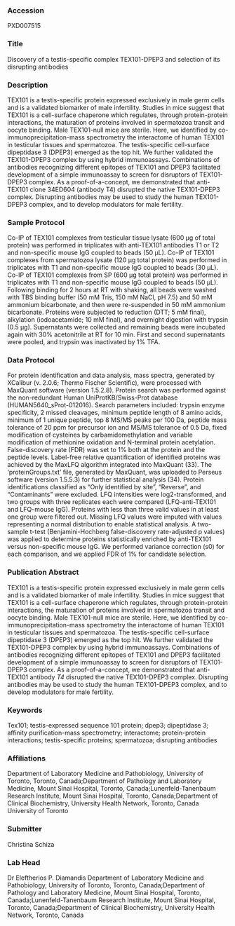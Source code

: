 ### Accession
PXD007515

### Title
Discovery of a testis-specific complex TEX101-DPEP3 and selection of its disrupting antibodies

### Description
TEX101 is a testis-specific protein expressed exclusively in male germ cells and is a validated biomarker of male infertility. Studies in mice suggest that TEX101 is a cell-surface chaperone which regulates, through protein-protein interactions, the maturation of proteins involved in spermatozoa transit and oocyte binding. Male TEX101-null mice are sterile. Here, we identified by co-immunoprecipitation-mass spectrometry the interactome of human TEX101 in testicular tissues and spermatozoa. The testis-specific cell-surface dipeptidase 3 (DPEP3) emerged as the top hit. We further validated the TEX101-DPEP3 complex by using hybrid immunoassays. Combinations of antibodies recognizing different epitopes of TEX101 and DPEP3 facilitated development of a simple immunoassay to screen for disruptors of TEX101-DPEP3 complex. As a proof-of-a-concept, we demonstrated that anti-TEX101 clone 34ED604 (antibody T4) disrupted the native TEX101-DPEP3 complex. Disrupting antibodies may be used to study the human TEX101-DPEP3 complex, and to develop modulators for male fertility.

### Sample Protocol
Co-IP of TEX101 complexes from testicular tissue lysate (600 μg of total protein) was performed in triplicates with anti-TEX101 antibodies T1 or T2 and non-specific mouse IgG coupled to beads (50 μL). Co-IP of TEX101 complexes from spermatozoa lysate (120 μg total protein) was performed in triplicates with T1 and non-specific mouse IgG coupled to beads (30 μL). Co-IP of TEX101 complexes from SP (600 μg total protein) was performed in triplicates with T1 and non-specific mouse IgG coupled to beads (50 μL). Following binding for 2 hours at RT with shaking, all beads were washed with TBS binding buffer (50 mM Tris, 150 mM NaCl, pH 7.5) and 50 mM ammonium bicarbonate, and then were re-suspended in 50 mM ammonium bicarbonate. Proteins were subjected to reduction (DTT; 5 mM final), alkylation (iodoacetamide; 10 mM final), and overnight digestion with trypsin (0.5 µg). Supernatants were collected and remaining beads were incubated again with 30% acetonitrile at RT for 10 min. First and second supernatants were pooled, and trypsin was inactivated by 1% TFA.

### Data Protocol
For protein identification and data analysis, mass spectra, generated by XCalibur (v. 2.0.6; Thermo Fischer Scientific), were processed with MaxQuant software (version 1.5.2.8). Protein search was performed against the non-redundant Human UniProtKB/Swiss-Prot database (HUMAN5640_sProt-012016). Search parameters included: trypsin enzyme specificity, 2 missed cleavages, minimum peptide length of 8 amino acids, minimum of 1 unique peptide, top 8 MS/MS peaks per 100 Da, peptide mass tolerance of 20 ppm for precursor ion and MS/MS tolerance of 0.5 Da, fixed modification of cysteines by carbamidomethylation and variable modification of methionine oxidation and N-terminal protein acetylation. False-discovery rate (FDR) was set to 1% both at the protein and the peptide levels. Label-free relative quantification of identified proteins was achieved by the MaxLFQ algorithm integrated into MaxQuant (33). The ‘proteinGroups.txt’ file, generated by MaxQuant, was uploaded to Perseus software (version 1.5.5.3) for further statistical analysis (34). Protein identifications classified as “Only identified by site”, “Reverse”, and “Contaminants” were excluded. LFQ intensities were log2-transformed, and two groups with three replicates each were compared (LFQ-anti-TEX101 and LFQ-mouse IgG). Proteins with less than three valid values in at least one group were filtered out. Missing LFQ values were imputed with values representing a normal distribution to enable statistical analysis. A two-sample t-test (Benjamini-Hochberg false-discovery rate-adjusted p values) was applied to determine proteins statistically enriched by anti-TEX101 versus non-specific mouse IgG. We performed variance correction (s0) for each comparison, and we applied FDR of 1% for candidate selection.

### Publication Abstract
TEX101 is a testis-specific protein expressed exclusively in male germ cells and is a validated biomarker of male infertility. Studies in mice suggest that TEX101 is a cell-surface chaperone which regulates, through protein-protein interactions, the maturation of proteins involved in spermatozoa transit and oocyte binding. Male TEX101-null mice are sterile. Here, we identified by co-immunoprecipitation-mass spectrometry the interactome of human TEX101 in testicular tissues and spermatozoa. The testis-specific cell-surface dipeptidase 3 (DPEP3) emerged as the top hit. We further validated the TEX101-DPEP3 complex by using hybrid immunoassays. Combinations of antibodies recognizing different epitopes of TEX101 and DPEP3 facilitated development of a simple immunoassay to screen for disruptors of TEX101-DPEP3 complex. As a proof-of-a-concept, we demonstrated that anti-TEX101 antibody <i>T4</i> disrupted the native TEX101-DPEP3 complex. Disrupting antibodies may be used to study the human TEX101-DPEP3 complex, and to develop modulators for male fertility.

### Keywords
Tex101; testis-expressed sequence 101 protein; dpep3; dipeptidase 3; affinity purification-mass spectrometry; interactome; protein-protein interactions; testis-specific proteins; spermatozoa; disrupting antibodies

### Affiliations
Department of Laboratory Medicine and Pathobiology, University of Toronto, Toronto, Canada;Department of Pathology and Laboratory Medicine, Mount Sinai Hospital, Toronto, Canada;Lunenfeld-Tanenbaum Research Institute, Mount Sinai Hospital, Toronto, Canada;Department of Clinical Biochemistry, University Health Network, Toronto, Canada
University of Toronto

### Submitter
Christina Schiza

### Lab Head
Dr Eleftherios P. Diamandis
Department of Laboratory Medicine and Pathobiology, University of Toronto, Toronto, Canada;Department of Pathology and Laboratory Medicine, Mount Sinai Hospital, Toronto, Canada;Lunenfeld-Tanenbaum Research Institute, Mount Sinai Hospital, Toronto, Canada;Department of Clinical Biochemistry, University Health Network, Toronto, Canada


